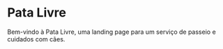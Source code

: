 # Pata Livre

Bem-vindo à Pata Livre, uma landing page para um serviço de passeio e cuidados com cães.